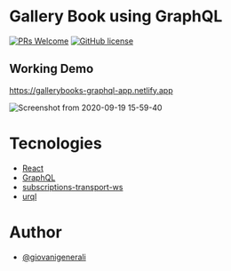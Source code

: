 # Gallery Book using GraphQL

[![PRs Welcome](https://img.shields.io/badge/PRs-welcome-blue.svg?style=for-the-badge)](https://github.com/giovanigenerali/gallerybooks-graphql-app/pulls)
[![GitHub license](https://img.shields.io/github/license/giovanigenerali/gallerybooks-graphql-app?style=for-the-badge)](https://github.com/giovanigenerali/gallerybooks-graphql-app/blob/master/LICENSE)

## Working Demo

https://gallerybooks-graphql-app.netlify.app

![Screenshot from 2020-09-19 15-59-40](https://user-images.githubusercontent.com/41435/93687065-34b99180-fa91-11ea-8871-f874dd4518da.png)

# Tecnologies

- [React](https://reactjs.org/)
- [GraphQL](https://graphql.org/)
- [subscriptions-transport-ws](https://github.com/apollographql/subscriptions-transport-ws#subscriptions-transport-ws)
- [urql](https://formidable.com/open-source/urql)

# Author

- [@giovanigenerali](https://github.com/giovanigenerali)
